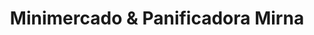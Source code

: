 ---
title: "Minimercado & Panificadora Mirna"
url: /ciudad-del-este/minimercado-y-panificadora-mirna/
shop: comodidad
---